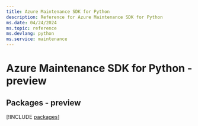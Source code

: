 ```yaml
---
title: Azure Maintenance SDK for Python
description: Reference for Azure Maintenance SDK for Python
ms.date: 04/24/2024
ms.topic: reference
ms.devlang: python
ms.service: maintenance
---
```

# Azure Maintenance SDK for Python - preview
## Packages - preview
[!INCLUDE [packages](maintenance-index.md)]